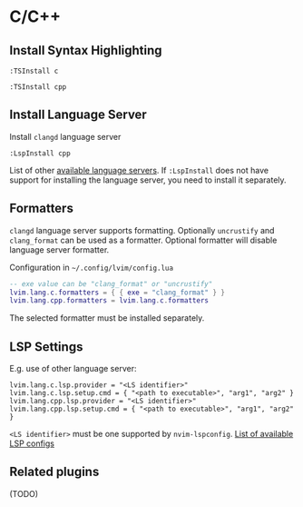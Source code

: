 # C/C++

## Install Syntax Highlighting

```vim
:TSInstall c
```

```vim
:TSInstall cpp
```

## Install Language Server

Install `clangd` language server

```vim
:LspInstall cpp
```

List of other [available language servers](https://github.com/neovim/nvim-lspconfig/blob/master/CONFIG.md). If `:LspInstall` does not have support for installing the language server, you need to install it separately.

## Formatters

`clangd` language server supports formatting. Optionally `uncrustify` and `clang_format` can be used as a formatter. Optional formatter will disable language server formatter.

Configuration in `~/.config/lvim/config.lua`

```lua
-- exe value can be "clang_format" or "uncrustify"
lvim.lang.c.formatters = { { exe = "clang_format" } }
lvim.lang.cpp.formatters = lvim.lang.c.formatters
```

The selected formatter must be installed separately.

## LSP Settings

E.g. use of other language server:

```vim
lvim.lang.c.lsp.provider = "<LS identifier>"
lvim.lang.c.lsp.setup.cmd = { "<path to executable>", "arg1", "arg2" }
lvim.lang.cpp.lsp.provider = "<LS identifier>"
lvim.lang.cpp.lsp.setup.cmd = { "<path to executable>", "arg1", "arg2" }
```

`<LS identifier>` must be one supported by `nvim-lspconfig`. [List of available LSP  configs](https://github.com/neovim/nvim-lspconfig/blob/master/CONFIG.md)

## Related plugins

(TODO)
